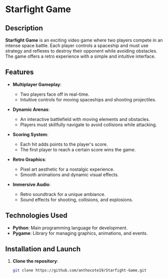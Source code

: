 # Starfight Game
 
## Description
**Starfight Game** is an exciting video game where two players compete in an intense space battle. Each player controls a spaceship and must use strategy and reflexes to destroy their opponent while avoiding obstacles. The game offers a retro experience with a simple and intuitive interface.

## Features
- **Multiplayer Gameplay**: 
  - Two players face off in real-time.
  - Intuitive controls for moving spaceships and shooting projectiles.

- **Dynamic Arenas**:
  - An interactive battlefield with moving elements and obstacles.
  - Players must skillfully navigate to avoid collisions while attacking.

- **Scoring System**:
  - Each hit adds points to the player's score.
  - The first player to reach a certain score wins the game.

- **Retro Graphics**:
  - Pixel art aesthetic for a nostalgic experience.
  - Smooth animations and dynamic visual effects.

- **Immersive Audio**:
  - Retro soundtrack for a unique ambiance.
  - Sound effects for shooting, collisions, and explosions.

## Technologies Used
- **Python**: Main programming language for development.
- **Pygame**: Library for managing graphics, animations, and events.

## Installation and Launch
1. **Clone the repository**:
   ```bash
   git clone https://github.com/anthocote19/Starfight-Game.git
